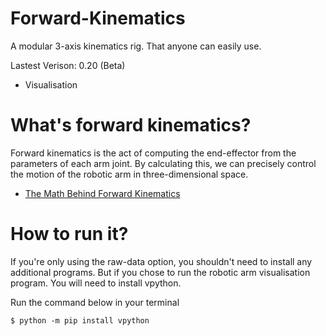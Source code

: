 # Forward-Kinematics 

A modular 3-axis kinematics rig. That anyone can easily use.

Lastest Verison: 0.20 (Beta)
- Visualisation 

# What's forward kinematics?

Forward kinematics is the act of computing the end-effector from the parameters of each arm joint. By calculating this, we can precisely control the motion of the robotic arm in three-dimensional space.

- [The Math Behind Forward Kinematics](https://github.com/WilliamTheDev/Foward-Kinematics/blob/main/math.md)

# How to run it?

If you're only using the raw-data option, you shouldn't need to install any additional programs. But if you chose to run the robotic arm visualisation program. You will need to install vpython. 

Run the command below in your terminal

    $ python -m pip install vpython

